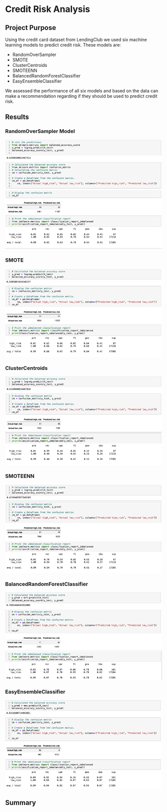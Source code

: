 # Credit Risk Analysis

## Project Purpose

Using the credit card dataset from LendingClub we used six machine learning models to predict credit risk. These models are:
  - RandomOverSampler
  - SMOTE
  - ClusterCentroids
  - SMOTEENN
  - BalancedRandomForestClassifier
  - EasyEnsembleClassifier

We assessed the performance of all six models and based on the data can make a recommendation regarding if they should be used to predict credit risk.

## Results

### RandomOverSampler Model

![](/images/randomovrsmplr.png)


### SMOTE

![](/images/smote.png)


### ClusterCentroids

![](/images/clustercentroids.png)


### SMOTEENN

![](/images/smoteenn.png)


### BalancedRandomForestClassifier

![](/images/randomforest.png)

### EasyEnsembleClassifier

![](/images/ensemble.png)


## Summary
